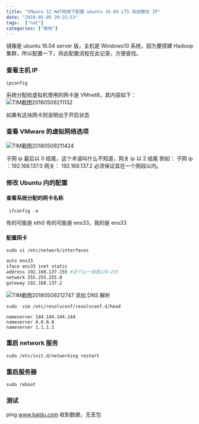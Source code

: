 ```yaml
---
title: "VMware 12 NAT网络下配置 ubuntu 16.04 LTS 系统静态 IP"
date: "2018-05-09 20:25:53"
tags:  ["nat"]
categories: ["架构"]
---
```

镜像是 ubuntu 16.04 server 版，主机是 Windows10 系统，因为要搭建 Hadoop 集群，所以配置一下，将此配置流程在此记录，方便查找。

### 查看主机 IP
```
ipconfig
```

系统分配给虚拟机使用的网卡是 VMnet8，其内容如下：
![TIM截图20180509211132](https://ahian-blog.oss-cn-beijing.aliyuncs.com/images/2020-07-08-025521.png)

如果有这块网卡则说明出于开启状态

### 查看 VMware 的虚拟网络选项
![TIM截图20180509211424](https://ahian-blog.oss-cn-beijing.aliyuncs.com/images/2020-07-08-025849.png)

子网 ip 最后以 0 结尾，这个术语叫什么不知道，网关 ip 以 2 结尾
例如： 子网 ip ：192.168.137.0   网关： 192.168.137.2
必须保证其在一个网段以内。

### 修改 Ubuntu 内的配置

#### 查看系统分配的网卡名称
```
 ifconfig -a
```
有的可能是 eth0 有的可能是 ens33，我的是 ens33

#### 配置网卡

```
sudo vi /etc/network/interfaces  
```

```bash
auto ens33
iface ens33 inet static
address 192.168.137.155 #这个ip一般是128~255
network 255.255.255.0
gateway 192.168.137.2
```
![TIM截图20180509212747](https://ahian-blog.oss-cn-beijing.aliyuncs.com/images/2020-07-08-025905.png)
添加 DNS 解析

```
sudo  vim /etc/resolvconf/resolvconf.d/head
```

```
nameserver 144.144.144.144
nameserver 8.8.8.8
nameserver 1.1.1.1
```

### 重启 network 服务
```
sudo /etc/init.d/networking restart
```
### 重启服务器
```
sudo reboot
```

### 测试
ping www.baidu.com 收到数据，无丢包
